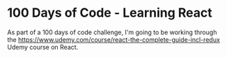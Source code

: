 # 100 Days of Code - Learning React
As part of a 100 days of code challenge, I'm going to be working through the https://www.udemy.com/course/react-the-complete-guide-incl-redux Udemy course on React.
